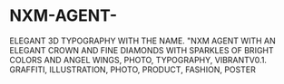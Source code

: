 # NXM-AGENT-
ELEGANT 3D TYPOGRAPHY WITH THE NAME. "NXM AGENT WITH AN ELEGANT CROWN AND FINE DIAMONDS WITH SPARKLES OF BRIGHT COLORS AND ANGEL WINGS, PHOTO, TYPOGRAPHY, VIBRANTV0.1. GRAFFITI, ILLUSTRATION, PHOTO, PRODUCT, FASHION, POSTER
